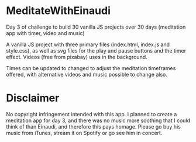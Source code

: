 # MeditateWithEinaudi
Day 3 of challenge to build 30 vanilla JS projects over 30 days (meditation app with timer, video and music)

A vanilla JS project with three primary files (index.html, index.js and style.css), as well as svg files for the play and pause
buttons and the timer effect. Videos (free from pixabay) uses in the background.

Times can be updated to changed to adjust the meditation timeframes offered, with alternative videos and music possible
to change also.

# Disclaimer

No copyright infringement intended with this app. I planned to create a meditation app for day 3, and there was no music more
soothing that I could think of than Einaudi, and therefore this pays homage. Please go buy his music from iTunes, stream 
it on Spotify or go see him in concert.
